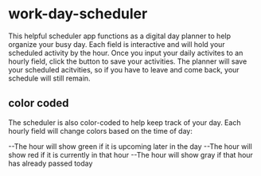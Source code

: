 # work-day-scheduler

This helpful scheduler app functions as a digital day planner to help organize your busy day. Each field is interactive and will hold your scheduled activity by the hour. Once you input your daily activites to an hourly field, click the button to save your activities. The planner will save your scheduled acitvities, so if you have to leave and come back, your schedule will still remain.

## color coded

The scheduler is also color-coded to help keep track of your day. Each hourly field will change colors based on the time of day:

--The hour will show green if it is upcoming later in the day
--The hour will show red if it is currently in that hour
--The hour will show gray if that hour has already passed today